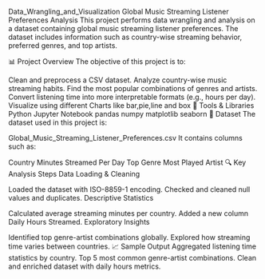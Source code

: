 Data_Wrangling_and_Visualization
Global Music Streaming Listener Preferences Analysis
This project performs data wrangling and analysis on a dataset containing global music streaming listener preferences. The dataset includes information such as country-wise streaming behavior, preferred genres, and top artists.

📊 Project Overview
The objective of this project is to:

Clean and preprocess a CSV dataset.
Analyze country-wise music streaming habits.
Find the most popular combinations of genres and artists.
Convert listening time into more interpretable formats (e.g., hours per day).
Visualize using different Charts like bar,pie,line and box
🧰 Tools & Libraries
Python
Jupyter Notebook
pandas
numpy
matplotlib
seaborn
📁 Dataset
The dataset used in this project is:

Global_Music_Streaming_Listener_Preferences.csv
It contains columns such as:

Country
Minutes Streamed Per Day
Top Genre
Most Played Artist
🔍 Key Analysis Steps
Data Loading & Cleaning

Loaded the dataset with ISO-8859-1 encoding.
Checked and cleaned null values and duplicates.
Descriptive Statistics

Calculated average streaming minutes per country.
Added a new column Daily Hours Streamed.
Exploratory Insights

Identified top genre-artist combinations globally.
Explored how streaming time varies between countries.
📈 Sample Output
Aggregated listening time statistics by country.
Top 5 most common genre-artist combinations.
Clean and enriched dataset with daily hours metrics.
